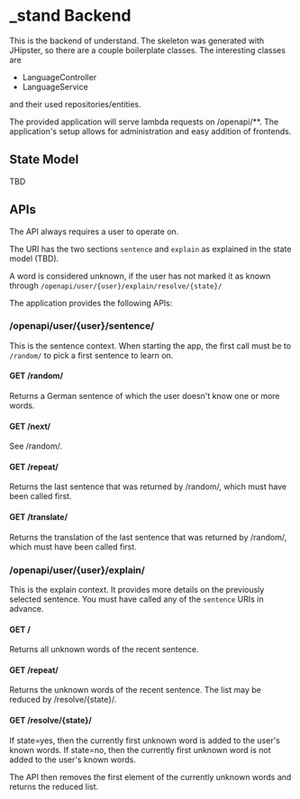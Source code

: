 # _stand Backend
This is the backend of understand. The skeleton was generated with JHipster, so there are a couple boilerplate classes. The interesting classes are
* LanguageController
* LanguageService

and their used repositories/entities.

The provided application will serve lambda requests on /openapi/**. The application's setup allows for administration and easy addition of frontends.

## State Model

TBD

## APIs

The API always requires a user to operate on.

The URI has the two sections `sentence` and `explain` as explained in the state model (TBD).

A word is considered unknown, if the user has not marked it as known through `/openapi/user/{user}/explain/resolve/{state}/`

The application provides the following APIs:

### /openapi/user/{user}/sentence/

This is the sentence context. When starting the app, the first call must be to `/random/` to pick a first sentence to learn on.

#### GET /random/

Returns a German sentence of which the user doesn't know one or more words.

#### GET /next/

See /random/.

#### GET /repeat/

Returns the last sentence that was returned by /random/, which must have been called first.

#### GET /translate/

Returns the translation of the last sentence that was returned by /random/, which must have been called first.

### /openapi/user/{user}/explain/

This is the explain context. It provides more details on the previously selected sentence. You must have called any of the `sentence` URIs in advance.

#### GET /

Returns all unknown words of the recent sentence.

#### GET /repeat/

Returns the unknown words of the recent sentence. The list may be reduced by /resolve/{state}/.

#### GET /resolve/{state}/

If state=yes, then the currently first unknown word is added to the user's known words.
If state=no, then the currently first unknown word is not added to the user's known words.

The API then removes the first element of the currently unknown words and returns the reduced list.
